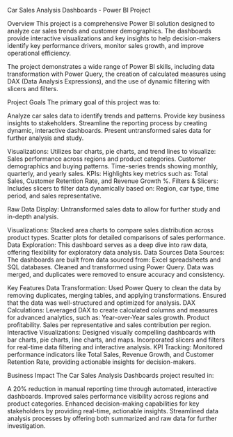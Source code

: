 Car Sales Analysis Dashboards - Power BI Project


Overview
This project is a comprehensive Power BI solution designed to analyze car sales trends and customer demographics. The dashboards provide interactive visualizations and key insights to help decision-makers identify key performance drivers, monitor sales growth, and improve operational efficiency.

The project demonstrates a wide range of Power BI skills, including data transformation with Power Query, the creation of calculated measures using DAX (Data Analysis Expressions), and the use of dynamic filtering with slicers and filters.


Project Goals
The primary goal of this project was to:

Analyze car sales data to identify trends and patterns.
Provide key business insights to stakeholders.
Streamline the reporting process by creating dynamic, interactive dashboards.
Present untransformed sales data for further analysis and study.


Visualizations: Utilizes bar charts, pie charts, and trend lines to visualize:
Sales performance across regions and product categories.
Customer demographics and buying patterns.
Time-series trends showing monthly, quarterly, and yearly sales.
KPIs: Highlights key metrics such as:
Total Sales, Customer Retention Rate, and Revenue Growth %.
Filters & Slicers: Includes slicers to filter data dynamically based on:
Region, car type, time period, and sales representative.


Raw Data Display: Untransformed sales data to allow for further study and in-depth analysis.


Visualizations:
Stacked area charts to compare sales distribution across product types.
Scatter plots for detailed comparisons of sales performance.
Data Exploration: This dashboard serves as a deep dive into raw data, offering flexibility for exploratory data analysis.
Data Sources
Data Sources: The dashboards are built from data sourced from:
Excel spreadsheets and SQL databases.
Cleaned and transformed using Power Query.
Data was merged, and duplicates were removed to ensure accuracy and consistency.


Key Features
Data Transformation:
Used Power Query to clean the data by removing duplicates, merging tables, and applying transformations.
Ensured that the data was well-structured and optimized for analysis.
DAX Calculations:
Leveraged DAX to create calculated columns and measures for advanced analytics, such as:
Year-over-Year sales growth.
Product profitability.
Sales per representative and sales contribution per region.
Interactive Visualizations:
Designed visually compelling dashboards with bar charts, pie charts, line charts, and maps.
Incorporated slicers and filters for real-time data filtering and interactive analysis.
KPI Tracking:
Monitored performance indicators like Total Sales, Revenue Growth, and Customer Retention Rate, providing actionable insights for decision-makers.


Business Impact
The Car Sales Analysis Dashboards project resulted in:

A 20% reduction in manual reporting time through automated, interactive dashboards.
Improved sales performance visibility across regions and product categories.
Enhanced decision-making capabilities for key stakeholders by providing real-time, actionable insights.
Streamlined data analysis processes by offering both summarized and raw data for further investigation.
